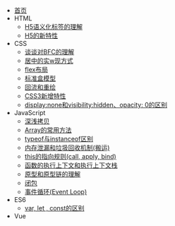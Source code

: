 - [首页](/)
- HTML
    - [H5语义化标签的理解](/HTML/语义化标签的理解.md)
    - [H5的新特性](/HTML/H5的新特性.md)
- CSS
    - [谈谈对BFC的理解](/CSS/BFC.md)
    - [居中的实w现方式](/CSS/居中的实现方式.md)
    - [flex布局](/CSS/flex.md)
    - [标准盒模型](/CSS/标准盒模型和怪异盒模型.md)
    - [回流和重绘](/CSS/回流和重绘.md)
    - [CSS3新增特性](/CSS/CSS3新增特性.md)
    - [display:none和visibility:hidden、opacity: 0的区别](/CSS/隐藏方式的区别.md)
- JavaScript
    - [深浅拷贝](/JavaScript/深浅拷贝.md)
    - [Array的常用方法](/JavaScript/Array.md)
    - [typeof与instanceof区别](/JavaScript/typeof与instanceof区别.md)
    - [内存泄漏和垃圾回收机制(搬运)](/JavaScript/内存泄漏和垃圾回收机制.md)
    - [this的指向规则(call, apply, bind)](/JavaScript/this的指向规则.md)
    - [函数的执行上下文和执行上下文栈](JavaScript/执行上下文和执行上下文栈.md)
    - [原型和原型链的理解](JavaScript/原型和原型链的理解.md)
    - [闭包](JavaScript/闭包.md)
    - [事件循环(Event Loop)](JavaScript/事件循环.md)
- ES6
    - [var, let , const的区别](/ES6/var-let-const的区别.md)
- Vue